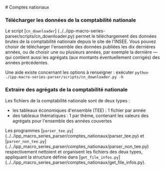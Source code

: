 # Comptes nationaux

### Télécharger les données de la comptabilité nationale

Le script [`cn_downloader`] (../../ipp-macro-series-parser/scripts/cn_downloader.py) permet le téléchargement des
données brutes de la comptabilité nationale depuis le site de l'INSEE. Vous pouvez choisir de télécharger l'ensemble des données publiées les dix dernières années, ou de choisir une ou plusieurs années, par exemple la dernière <span>&mdash;</span> qui contient aussi les agrégats (aux montants éventuellement corrigés) des années précédentes.

Une aide existe concernant les options à renseigner : exécuter
```python ./ipp-macro-series-parser/scripts/cn_downloader.py -h```
  
### Extraire des agrégats de la comptabilité nationale

Les fichiers de la comptabilité nationale sont de deux types :
- les tableaux économiques d'ensemble (TEE) : 1 fichier par année
- des tableaux thématiques : 1 par thème, contenant les valeurs des agrégats pour l'ensemble des années couvertes

Les programmes [`parser_tee.py`] (../../ipp_macro_series_parser/comptes_nationaux/parser_tee.py) et [`parser_non_tee.py`] (../../ipp_macro_series_parser/comptes_nationaux/parser_non_tee.py) respectivement nettoient et organisent les fichiers des deux types, appliquant la structure définie dans [`get_file_infos.py`] (../../ipp_macro_series_parser/comptes_nationaux/get_file_infos.py).

